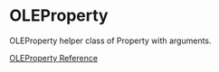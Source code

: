 # OLEProperty

OLEProperty helper class of Property with arguments.

[OLEProperty Reference](https://ruby-doc.org/stdlib-2.5.0/libdoc/win32ole/rdoc/OLEProperty.html)
